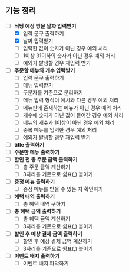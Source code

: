 ## 기능 정리
- [ ] **식당 예상 방문 날짜 입력받기**
  - [x] 입력 문구 출력하기
  - [x] 날짜 입력받기
  - [ ] 입력한 값이 숫자가 아닌 경우 예외 처리
  - [ ] 1이상 31이하의 숫자가 아닌 경우 예외 처리
  - [ ] 예외가 발생할 경우 재입력 받기
- [ ] **주문할 메뉴와 개수 입력받기**
  - [ ] 입력 문구 출력하기
  - [ ] 메뉴 입력받기
  - [ ] 구분자를 기준으로 분리하기
  - [ ] 메뉴 입력 형식이 예시와 다른 경우 예외 처리
  - [ ] 메뉴판에 존재하는 메뉴가 아닌 경우 예외 처리
  - [ ] 개수에 숫자가 아닌 값이 들어간 경우 예외 처리
  - [ ] 메뉴의 개수가 1이상이 아닌 경우 에외 처리
  - [ ] 중복 메뉴를 입력한 경우 예외 처리
  - [ ] 예외가 발생할 경우 재입력 받기
- [ ] **title 출력하기**
- [ ] **주문한 메뉴 출력하기**
- [ ] **할인 전 총 주문 금액 출력하기**
  - [ ] 총 주문 금액 계산하기
  - [ ] 3자리를 기준으로 쉼표(,) 붙이기
- [ ] **증정 메뉴 출력하기**
  - [ ] 증정 메뉴를 받을 수 있는 지 확인하기
- [ ] **혜택 내역 출력하기**
  - [ ] 총 혜택 내역 구하기
- [ ] **총 혜택 금액 출력하기**
  - [ ] 총 혜택 금액 계산하기
  - [ ] 3자리를 기준으로 쉼표(,) 붙이기
- [ ] **할인 후 예상 결제 금액 출력하기**
  - [ ] 할인 후 예상 결제 금액 계산하기
  - [ ] 3자리를 기준으로 쉼표(,) 붙이기
- [ ] **이벤트 배지 출력하기**
  - [ ] 이벤트 배지 파악하기